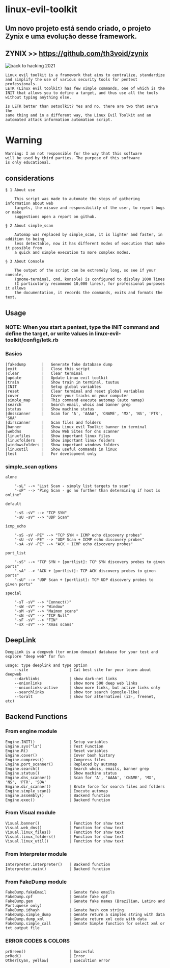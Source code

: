 # linux-evil-toolkit

## Um novo projeto está sendo criado, o projeto Zynix e uma evolução desse framework.
## ZYNIX >> https://github.com/th3void/zynix

![back to hacking 2021](https://user-images.githubusercontent.com/36008397/103249890-1dbbf280-4950-11eb-9516-e9c4193124e8.png)


    Linux evil toolkit is a framework that aims to centralize, standardize 
    and simplify the use of various security tools for pentest professionals.
    LETK (Linux evil toolkit) has few simple commands, one of which is the
    INIT that allows you to define a target, and thus use all the tools 
    without typing anything else.

    Is LETK better than setoolkit? Yes and no, there are two that serve the
    same thing and in a different way, the Linux Evil Toolkit and an 
    automated attack information automation script.



# Warning

    Warning: I am not responsible for the way that this software 	
    will be used by third parties. The purpose of this software 
    is only educational.


##  considerations

    
    § 1 About use

        This script was made to automate the steps of gathering information about web
        targets, the misuse and responsibility of the user, to report bugs or make
        suggestions open a report on github.

    § 2 About simple_scan

        Automap was replaced by simple_scan, it is lighter and faster, in addition to being 
	    less detectable, now it has different modes of execution that make it possible from
	    a quick and simple execution to more complex modes.

    § 3 About Console

        The output of the script can be extremely long, so see if your console, 
        (gnome-terminal, cmd, konsole) is configured to display 1000 lines 
        (I particularly recommend 10,000 lines), for professional purposes it allows
        the documentation, it records the commands, exits and formats the text.  


##  Usage

### NOTE: When you start a pentest, type the INIT command and define the target, or write values in linux-evil-toolkit/config/letk.rb

### Basics
    
    |fakedump       |   Generate fake database dump 
    |exit           |   Close this script                                           
    |clear          |   Clear terminal                                              
    |update         |   Update Linux evil toolkit                                   
    |train          |   Show train in terminal, tuutuu                              
    |INIT           |   Setup global variables                                      
    |reset          |   Clear terminal and reset global variables                   
    |cover          |   Cover your tracks on your computer                          
    |simple_map     |   This command execute automap (auto namap)
    |search         |   Search email, whois and banner grep      
    |status         |   Show machine status         
    |dnsscanner     |   Scan for 'A', 'AAAA', 'CNAME', 'MX', 'NS', 'PTR', 'SOA'         
    |dirscanner     |   Scan files and folders       
    |banner         |   Show Linux evil Toolkit banner in terminal      
    |webdns         |   Show Web Sites for dns scanner      
    |linuxfiles     |   Show important linux files      
    |linuxfolders   |   Show important linux folders    
    |windowsfolders |   Show important windows folders  
    |linuxutil      |   Show useful commands in linux       
    |test           |   For development only        


### simple_scan options 

    alone

        "-sL" --> "List Scan - simply list targets to scan"
        "-sP" --> "Ping Scan - go no further than determining if host is online"

    default

        "-sS -sV" --> "TCP SYN"
        "-sU -sV" --> "UDP Scan"

    icmp_echo

        "-sS -sV -PE" --> "TCP SYN + ICMP echo discovery probes"
        "-sU -sV -PE" --> "UDP Scan + ICMP echo discovery probes"
        "-sA -sV -PE" --> "ACK + ICMP echo discovery probes"

    port_list

        "-sS" --> "TCP SYN + [portlist]: TCP SYN discovery probes to given ports"
        "-sA" --> "ACK + [portlist]: TCP ACK discovery probes to given ports"
        "-sU" --> "UDP Scan + [portlist]: TCP UDP discovery probes to given ports"

    special

        "-sT -sV" --> "Connect()"
        "-sW -sV" --> "Window"
        "-sM -sV" --> "Maimon scans"
        "-sN -sV" --> "TCP Null"
        "-sF -sV" --> "FIN"
        "-sX -sV" --> "Xmas scans"


## DeepLink

    DeepLink is a deepweb (tor onion domain) database for your test and explore "deep web" for fun

    usage: type deeplink and type option
        --site                  | Cat best site for your learn about deepweb
        --darklinks             | show dark-net links
        --onionlinks            | show more 500 deep web links
        --onionlinks-active     | show more links, but active links only
        --searchlinks           | show tor search (google-like)
        --toralt                | show tor alternatives (i2-, freenet, etc)

##  Backend Functions

###     From engine module

    Engine.INIT()               | Setup variables
    Engine.sys("ls")            | Test Function
    Engine.R()                  | Reset variables
    Engine.cover()              | Cover bash history
    Engine.compress()           | Compress files
    Engine.port_scanner()       | Repleced by automap
    Engine.search()             | Search whois, emails, banner grep
    Engine.status()             | Show machine status
    Engine.dns_scanner()        | Scan for 'A', 'AAAA', 'CNAME', 'MX', 'NS', 'PTR', 'SOA'
    Emgine.dir_scanner()        | Brute force for search files and folders
    Engine.simple_scan()        | Execute automap
    Engine.assembly()           | Backend function
    Engine.exec()               | Backend function 

###     From Visual module

    Visual.banner()             | Function for show text 
	Visual.web_dns()            | Function for show text
	Visual.linux_files()        | Function for show text
	Visual.linux_folders()      | Function for show text
	Visual.linux_util()         | Function for show text

###     From Interpreter module

    Interpreter.interpreter()   | Backend function
    Interpreter.main()          | Backend function

###     From FakeDump module

    FakeDump.fakeEmail          | Genate fake emails
    FakeDump.cpf                | Genate fake cpf
    FakeDump.gem                | Genate fake names (Brazilian, Latino and Portuquese only)
    FakeDump.idhash             | Genate hash com string
    FakeDump.simple_dump        | Genate return a simples string with data
    FakeDump.dump_xml           | Genate return xml code with data
    FakeDump.simple_call        | Genate Simple function for select xml or txt output file

###     ERROR CODES & COLORS

    prGreen()                   | Succesful
    prRed()                     | Error 
    Other[Cyan, yellow]         | Execultion error
